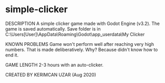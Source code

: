 # simple-clicker

DESCRIPTION
	A simple clicker game made with Godot Engine (v3.2). The game is saved automatically. Save folder is in C:\Users\[User]\AppData\Roaming\Godot\app_userdata\My Clicker

KNOWN PROBLEMS
	Game won't perform well after reaching very high numbers. That is made deliberatively. Why? Because didn't know how to end it.

GAME LENGTH
	2-3 hours with an auto-clicker.

CREATED BY KERIMCAN UZAR (Aug 2020)
